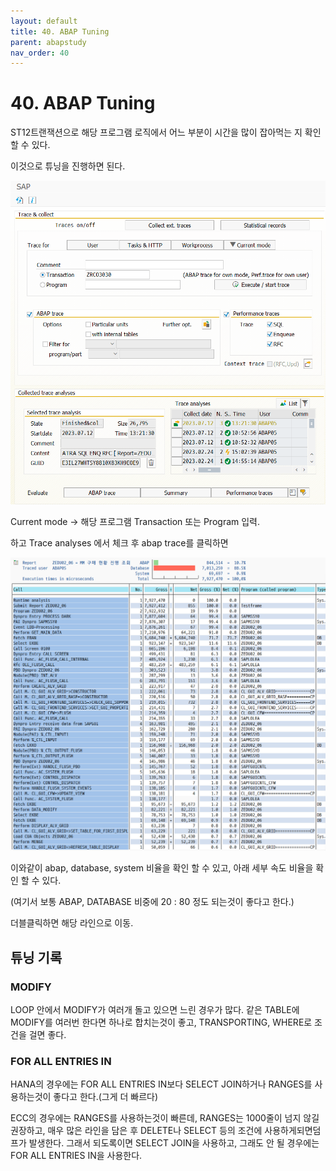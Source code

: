 ```yaml
---
layout: default
title: 40. ABAP Tuning
parent: abapstudy
nav_order: 40
---
```


# 40. ABAP Tuning

ST12트랜잭션으로 해당 프로그램 로직에서 어느 부분이 시간을 많이 잡아먹는 지 확인 할 수 있다.

이것으로 튜닝을 진행하면 된다.

![Untitled](./abapstudy_img/abapstudy_71.png)

Current mode -> 해당 프로그램 Transaction 또는 Program 입력.

하고 Trace analyses 에서 체크 후 abap trace를 클릭하면 

![Untitled](./abapstudy_img/abapstudy_72.png)

이와같이 abap, database, system 비율을 확인 할 수 있고, 아래 세부 속도 비율을 확인 할 수 있다.

(여기서 보통 ABAP, DATABASE 비중에 20 : 80 정도 되는것이 좋다고 한다.)

더블클릭하면 해당 라인으로 이동.

## 튜닝 기록

### MODIFY

LOOP 안에서 MODIFY가 여러개 돌고 있으면 느린 경우가 많다. 같은 TABLE에 MODIFY를 여러번 한다면 하나로 합치는것이 좋고, 
TRANSPORTING, WHERE로 조건을 걸면 좋다.

### FOR ALL ENTRIES IN

HANA의 경우에는 FOR ALL ENTRIES IN보다 SELECT JOIN하거나 RANGES를 사용하는것이 좋다고 한다.(그게 더 빠르다)

ECC의 경우에는 RANGES를 사용하는것이 빠른데, RANGES는 1000줄이 넘지 않길 권장하고, 매우 많은 라인을 담은 후 DELETE나 SELECT 등의 조건에 사용하게되면덤프가 발생한다. 그래서 되도록이면 SELECT JOIN을 사용하고, 그래도 안 될 경우에는 FOR ALL ENTRIES IN을 사용한다.


